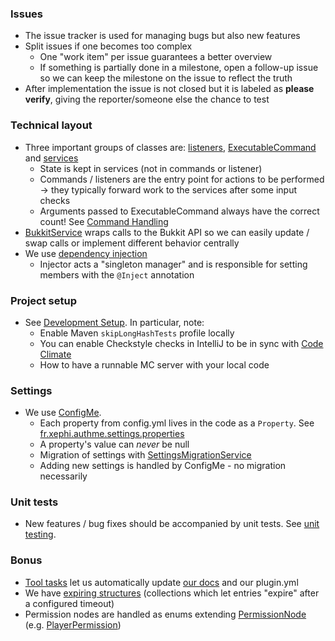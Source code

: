 ### Issues
- The issue tracker is used for managing bugs but also new features
- Split issues if one becomes too complex
  * One "work item" per issue guarantees a better overview
  * If something is partially done in a milestone, open a follow-up issue so we can keep the milestone on the issue to reflect the truth
- After implementation the issue is not closed but it is labeled as **please verify**, giving the reporter/someone else the chance to test

### Technical layout
- Three important groups of classes are: [listeners](https://github.com/AuthMe/AuthMeReloaded/tree/master/src/main/java/fr/xephi/authme/listener), [ExecutableCommand](https://github.com/AuthMe/AuthMeReloaded/blob/master/src/main/java/fr/xephi/authme/command/ExecutableCommand.java) and [services](https://github.com/AuthMe/AuthMeReloaded/tree/master/src/main/java/fr/xephi/authme/service)
   * State is kept in services (not in commands or listener)
   * Commands / listeners are the entry point for actions to be performed -> they typically forward work to the services after some input checks
   * Arguments passed to ExecutableCommand always have the correct count! See [Command Handling](Command-Handling)
- [BukkitService](https://github.com/AuthMe/AuthMeReloaded/blob/master/src/main/java/fr/xephi/authme/service/BukkitService.java) wraps calls to the Bukkit API so we can easily update / swap calls or implement different behavior centrally
- We use [dependency injection](Dependency-Injection)
   * Injector acts a "singleton manager" and is responsible for setting members with the `@Inject` annotation

### Project setup
- See [Development Setup](Development-Setup). In particular, note:
   * Enable Maven `skipLongHashTests` profile locally
   * You can enable Checkstyle checks in IntelliJ to be in sync with [Code Climate](https://codeclimate.com/github/AuthMe/AuthMeReloaded/issues)
   * How to have a runnable MC server with your local code

### Settings
- We use [ConfigMe](https://github.com/AuthMe/ConfigMe).
   * Each property from config.yml lives in the code as a `Property`. See [fr.xephi.authme.settings.properties](https://github.com/AuthMe/AuthMeReloaded/tree/master/src/main/java/fr/xephi/authme/settings/properties)
   * A property's value can _never_ be null
   * Migration of settings with [SettingsMigrationService](https://github.com/AuthMe/AuthMeReloaded/blob/master/src/main/java/fr/xephi/authme/settings/SettingsMigrationService.java)
   * Adding new settings is handled by ConfigMe - no migration necessarily

### Unit tests
- New features / bug fixes should be accompanied by unit tests. See [unit testing](Unit-Testing).

### Bonus
- [Tool tasks](Tool-tasks) let us automatically update [our docs](https://github.com/AuthMe/AuthMeReloaded/tree/master/docs) and our plugin.yml
- We have [expiring structures](https://github.com/AuthMe/AuthMeReloaded/tree/master/src/main/java/fr/xephi/authme/util/expiring) (collections which let entries "expire" after a configured timeout)
- Permission nodes are handled as enums extending [PermissionNode](https://github.com/AuthMe/AuthMeReloaded/blob/master/src/main/java/fr/xephi/authme/permission/PermissionNode.java) (e.g. [PlayerPermission](https://github.com/AuthMe/AuthMeReloaded/blob/master/src/main/java/fr/xephi/authme/permission/PlayerPermission.java))
